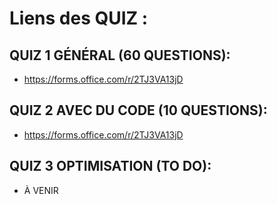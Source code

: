 # Liens des QUIZ :

## QUIZ 1 GÉNÉRAL (60 QUESTIONS): 
- https://forms.office.com/r/2TJ3VA13jD

## QUIZ 2 AVEC DU CODE (10 QUESTIONS):
- https://forms.office.com/r/2TJ3VA13jD

## QUIZ 3 OPTIMISATION (TO DO):
- À VENIR
